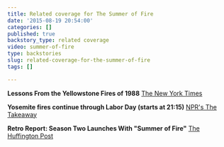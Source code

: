 ```yaml
---
title: Related coverage for The Summer of Fire
date: '2015-08-19 20:54:00'
categories: []
published: true
backstory_type: related coverage
video: summer-of-fire
type: backstories
slug: related-coverage-for-the-summer-of-fire
tags: []

---
```

**Lessons From the Yellowstone Fires of 1988**
[The New York Times](http://www.nytimes.com/2013/09/02/booming/lessons-from-the-yellowstone-fires-of-1988.html?ref=booming)

**Yosemite fires continue through Labor Day (starts at 21:15)**
[NPR's The Takeaway](http://www.thetakeaway.org/story/315475-exploring-the-road-to-us-action-in-syria-the-state-of-higher-education-yosemite-fires-continue-through-labor-day/)

**Retro Report: Season Two Launches With "Summer of Fire"**
[The Huffington Post](http://www.huffingtonpost.com/olivia-katrandjian/report-report-season-2_b_3845668.html?utm_hp_ref=science)

